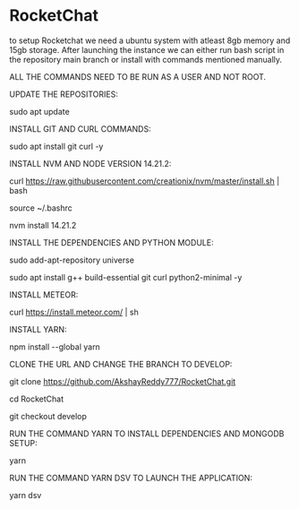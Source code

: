 # RocketChat
to setup Rocketchat we need a ubuntu system with atleast 8gb memory and 15gb storage.
After launching the instance we can either run bash script in the repository main branch or install with commands mentioned manually.


ALL THE COMMANDS NEED TO BE RUN AS A USER AND NOT ROOT.

UPDATE THE REPOSITORIES:

sudo apt update

INSTALL GIT AND CURL COMMANDS:

sudo apt install git curl -y

INSTALL NVM AND NODE VERSION 14.21.2:

curl https://raw.githubusercontent.com/creationix/nvm/master/install.sh | bash 

source ~/.bashrc

nvm install 14.21.2

INSTALL THE DEPENDENCIES AND PYTHON MODULE:

sudo add-apt-repository universe

sudo apt install g++ build-essential git curl python2-minimal -y

INSTALL METEOR:

curl https://install.meteor.com/ | sh

INSTALL YARN:

npm install --global yarn

CLONE THE URL AND CHANGE THE BRANCH TO DEVELOP:

git clone https://github.com/AkshayReddy777/RocketChat.git

cd RocketChat

git checkout develop

RUN THE COMMAND YARN TO INSTALL DEPENDENCIES AND MONGODB SETUP:

yarn

RUN THE COMMAND YARN DSV TO LAUNCH THE APPLICATION:

yarn dsv
